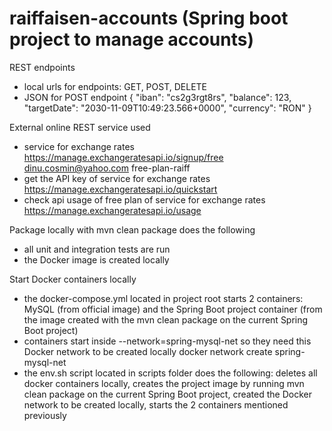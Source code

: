 # raiffaisen-accounts (Spring boot project to manage accounts)

REST endpoints
- local urls for endpoints: GET, POST, DELETE
- JSON for POST endpoint
{
  "iban": "cs2g3rgt8rs",
  "balance": 123,
  "targetDate": "2030-11-09T10:49:23.566+0000",
  "currency": "RON"
}

External online REST service used
- service for exchange rates
https://manage.exchangeratesapi.io/signup/free
dinu.cosmin@yahoo.com
free-plan-raiff
- get the API key of service for exchange rates
https://manage.exchangeratesapi.io/quickstart
- check api usage of free plan of service for exchange rates
https://manage.exchangeratesapi.io/usage

Package locally with mvn clean package does the following
- all unit and integration tests are run
- the Docker image is created locally

Start Docker containers locally
- the docker-compose.yml located in project root starts 2 containers: MySQL (from official image) and the Spring Boot project container (from the image created with the mvn clean package on the current Spring Boot project)
- containers start inside --network=spring-mysql-net so they need this Docker network to be created locally
docker network create spring-mysql-net
- the env.sh script located in scripts folder does the following: deletes all docker containers locally, creates the project image by running mvn clean package on the current Spring Boot project, created the Docker network to be created locally, starts the 2 containers mentioned previously